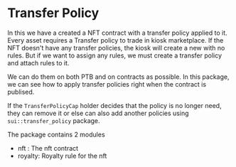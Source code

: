 # Transfer Policy

In this we have a created a NFT contract with a transfer policy applied to it. Every asset requires a Transfer policy to trade in kiosk marketplace. If the NFT doesn't have any transfer policies, the kiosk will create a new with no rules. But if we want to assign any rules, we must create a transfer policy and attach rules to it.

We can do them on both PTB and on contracts as possible. In this package, we can see how to apply transfer policies right when the contract is publised.

If the `TransferPolicyCap` holder decides that the policy is no longer need, they can remove it or else can also add another policies using `sui::transfer_policy` package.

The package contains 2 modules

-   nft : The nft contract
-   royalty: Royalty rule for the nft

